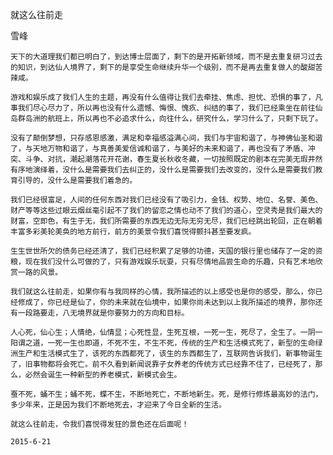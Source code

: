 就这么往前走

雪峰


    天下的大道理我们都已明白了，到达博士层面了，剩下的是开拓新领域，而不是去重复研习过去的知识，到达仙人境界了，剩下的是享受生命继续升华一个级别，而不是再去重复做人的酸甜苦辣咸。

    游戏和娱乐成了我们人生的主题，再没有什么值得让我们去牵挂、焦虑、担忧、恐惧的事了，凡事我们尽心尽力了，所以再也没有什么遗憾、悔恨、愧疚、纠结的事了，我们已经乘坐在前往仙岛群岛洲的航班上，所以再也不必追求什么，向往什么，研究什么，学习什么了，只剩下玩了。

    没有了颠倒梦想，只存感恩感激，满足和幸福感溢满心间，我们与宇宙和谐了，与神佛仙圣和谐了，与天地万物和谐了，与真善美爱信诚和谐了，与美好的未来和谐了，再也没有了矛盾、冲突、斗争、对抗，潮起潮落花开花谢，春生夏长秋收冬藏，一切按照既定的剧本在完美无瑕井然有序地演绎着，没什么是需要我们去纠正的，没什么是需要我们去改变的，没什么是需要我们教育引导的，没什么是需要我们着急的。

    我们已经很富足，人间的任何东西对我们已经没有了吸引力，金钱、权势、地位、名誉、美色、财产等等这些过眼云烟丝毫引起不了我们的留恋之情也动不了我们的道心，空灵秀是我们最大的财富，空即色，有生于无，我们所需要的东西无边无际无穷无尽，我们已经跳出轮回，正在朝着丰富多彩美轮美奂的地方前行，前方的美景令我们喜悦得颤抖甚至要发疯。

    生生世世所欠的债务已经还清了，我们已经积累了足够的功德，天国的银行里也储存了一定的资粮，现在我们没什么可做的了，只有游戏娱乐玩耍，只有尽情地品尝生命的乐趣，只有艺术地欣赏一路的风景。

    我们就这么往前走，如果你有与我同样的心情，我所描述的以上感受也是你的感受，那么，你已经修成了，你已经是仙了，你的未来就在仙境中，如果你尚未达到以上我所描述的境界，那你还有一段路要走，八无境界就是你要努力的方向和目标。

    人心死，仙心生；人情绝，仙情显；心死性显，生死互根，一死一生，死尽了，全生了。一阴一阳谓之道，一死一生也即道，不死不生，不生不死，传统的生产和生活模式死了，新型的生命绿洲生产和生活模式生了，该死的东西都死了，该生的东西都生了，互联网告诉我们，新事物诞生了，旧事物都将会死亡。前不久看到新闻说靠子女养老的传统方式已经靠不住了，已经死了，那么，必然会诞生一种新型的养老模式，新模式会生。

    蚕不死，蛹不生；蛹不死，蝶不生，不断地死亡，不断地新生。死，是修行修炼最高妙的法门，多少年来，正是因为我们不断地死去，才迎来了今日全新的生活。

    就这么往前走，令我们喜悦得发狂的景色还在后面呢！

    2015-6-21




